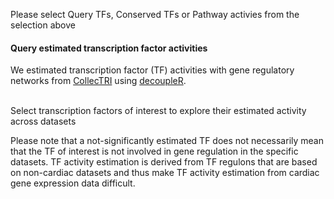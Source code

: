 Please select Query TFs, Conserved TFs or Pathway activies from the selection above

#### Query estimated transcription factor activities

We estimated transcription factor (TF) activities with gene regulatory networks from [CollecTRI](https://github.com/saezlab/CollecTRI) using 
[decoupleR](https://github.com/saezlab/decoupleR). 

<br>Select transcription factors of interest to explore their estimated activity across datasets</br>

Please note that a not-significantly estimated TF does not necessarily mean that the TF of interest is not involved in gene regulation in the specific datasets. TF activity estimation is derived from TF regulons that are based on non-cardiac datasets and thus make TF activity estimation from cardiac gene expression data difficult.
